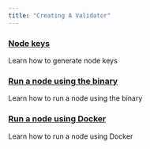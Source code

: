 ```yaml
---
title: "Creating A Validator"
---
```


<div class="docs-card-container">
   <div class="row row-cols-1 row-cols-md-3a g-4">
      <div class="col">
         <div class="card card-body h-100 d-flex flex-column" >
            <a href="/creating_a_validator/generate_and_insert_node_key" class="card-title card-link stretched-link">
               <h3>Node keys</h3>
            </a>
            <p class="card-text">Learn how to generate node keys</p>
         </div>
      </div>
      <div class="col">
         <div class="card card-body h-100 d-flex flex-column">
            <a href="/creating_a_validator/run_node_using_binary" class="card-title card-link stretched-link">
               <h3>Run a node using the binary</h3>
            </a>
            <p class="card-text">Learn how to run a node using the binary</p>
         </div>
      </div>
      <div class="col">
         <div class="card card-body h-100 d-flex flex-column">
            <a href="/creating_a_validator/run_node_using_docker" class="card-title card-link stretched-link">
               <h3>Run a node using Docker</h3>
            </a>
            <p class="card-text">Learn how to run a node using Docker</p>
         </div>
      </div>
   </div>
</div>
